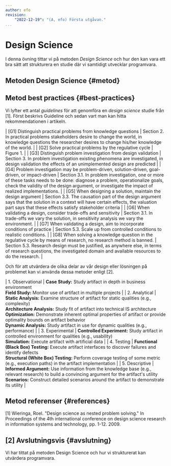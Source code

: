```yaml
---
author: efo
revision:
    "2022-12-19": "(A, efo) Första utgåvan."
...
```

Design Science
==================================

I denna övning tittar vi på metoden _Design Science_ och hur den kan vara ett bra sätt att strukturera en studie där vi samtidigt utvecklar programvara.



<!--more-->



Metoden Design Science {#metod}
--------------------------------------




Metod best practices {#best-practices}
--------------------------------------

Vi lyfter ett antal _guidelines_ för att genomföra en _design science_ studie från [1]. Först beskrivs Guideline och sedan vart man kan hitta rekommendationen i artikeln.

| [G1] Distinguish practical problems from knowledge questions | Section 2. In practical problems stakeholders desire to change the world, in knowledge questions the researcher desires to change his/her knowledge of the world. |
| [G2] Solve practical problems by the regulative cycle | Figure 1. |
| [G3] Distinguish problem investigation from design validation | Section 3. In problem investigation existing phenomena are investigated, in design validation the effects of an unimplemented design are predicted |
| [G4] Problem investigation may be problem-driven, solution-driven, goal-driven, or impact-driven | Section 3.1. In problem investigation, one or more of these tasks needs to be done: diagnose a problem, operationalize goals, check the validity of the design argument, or investigate the impact of realized implementations. |
| [G5] When designing a solution, maintain the design argument | Section 3.3. The causation part of the design argument says that the solution in a context will have certain effects, the valuation part says that these effects satisfy stakeholder criteria |
| [G6] When validating a design, consider trade-offs and sensitivity | Section 3.1. In trade-offs we vary the solution, in sensitivity analysis we vary the environment. |
| [G7] When validating a design, aim to incorporate conditions of practice | Section 5.3. Scale up from controlled conditions to realistic conditions. |
| [G8] When solving a knowledge question in the regulative cycle by means of research, no research method is banned. | Section 5.3. Research design must be justified, as anywhere else, in terms of research questions, the investigated domain and available resources to do the research. |



Och för att utvärdera de olika delar av vår design eller lösningen på problemet kan vi använda dessa metoder enligt [2].

| 1. Observational | **Case Study:** Study artifact in depth in business environment<br>**Field Study:** Monitor use of artifact in multiple projects |
| 2. Analytical | **Static Analysis:** Examine structure of artifact for static qualities (e.g., complexity)<br>**Architecture Analysis:** Study fit of artifact into technical IS architecture<br>**Optimization:** Demonstrate inherent optimal properties of artifact or provide optimality bounds on artifact behavior<br>**Dynamic Analysis:** Study artifact in use for dynamic qualities (e.g., performance) |
| 3. Experimental | **Controlled Experiment:** Study artifact in controlled environment for qualities (e.g., usability)<br>**Simulation:** Execute artifact with artificial data |
| 4. Testing | **Functional (Black Box) Testing:** Execute artifact interfaces to discover failures and identify defects<br>**Structural (White Box) Testing:** Perform coverage testing of some metric (e.g., execution paths) in the artifact implementation |
| 5. Descriptive | **Informed Argument:** Use information from the knowledge base (e.g., relevant research) to build a convincing argument for the artifact's utility<br>**Scenarios:** Construct detailed scenarios around the artifact to demonstrate its utility |



Metod referenser {#references}
--------------------------------------

[1] Wieringa, Roel. "Design science as nested problem solving." In Proceedings of the 4th international conference on design science research in information systems and technology, pp. 1-12. 2009.

[2]
Avslutningsvis {#avslutning}
--------------------------------------

Vi har tittat på metoden Design Science och hur vi strukturerat kan utvärdera programvara.
